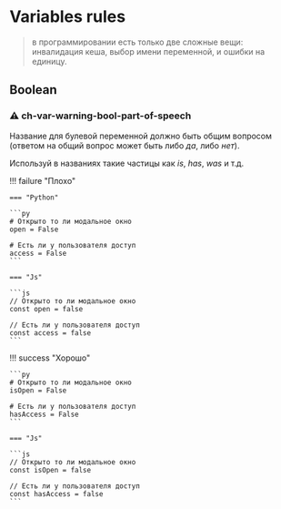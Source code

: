 # Variables rules

> в программировании есть только две сложные вещи:
> инвалидация кеша, выбор имени переменной, и ошибки на единицу.

## Boolean

### :warning: ch-var-warning-bool-part-of-speech

Название для булевой переменной должно быть общим вопросом
(ответом на общий вопрос может быть либо _да_, либо _нет_).

Используй в названиях такие частицы как _is_, _has_, _was_ и т.д.

!!! failure "Плохо"

    === "Python"

    ```py
    # Открыто то ли модальное окно
    open = False

    # Есть ли у пользователя доступ
    access = False
    ```

    === "Js"

    ```js
    // Открыто то ли модальное окно
    const open = false

    // Есть ли у пользователя доступ
    const access = false
    ```

!!! success "Хорошо"

    ```py
    # Открыто то ли модальное окно
    isOpen = False

    # Есть ли у пользователя доступ
    hasAccess = False
    ```

    === "Js"

    ```js
    // Открыто то ли модальное окно
    const isOpen = false

    // Есть ли у пользователя доступ
    const hasAccess = false
    ```
